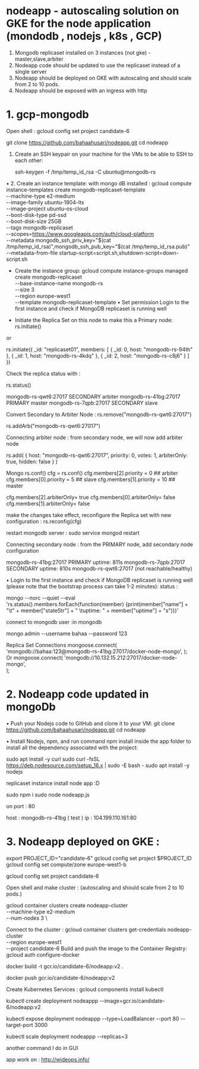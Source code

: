 # nodeapp  - autoscaling solution on GKE for the node application  (mondodb , nodejs , k8s , GCP)

1. Mongodb replicaset installed on 3 instances (not gke) - master,slave,arbiter
2. Nodeapp code should be updated to use the replicaset instead of a single server
3. Nodeapp should be deployed on GKE with autoscaling and should scale from 2 to 10 pods.
4. Nodeapp should be exposed with an ingress with http


# 1. gcp-mongodb
Open shell :
gcloud config set project candidate-6

git clone https://github.com/bahaahusari/nodeapp.git
cd nodeapp
1.	Create an SSH keypair on your machine for the VMs to be able to SSH to each other:

	ssh-keygen -f /tmp/temp_id_rsa -C ubuntu@mongodb-rs

•	2. Create an instance template: with mongo dB installed :
gcloud compute instance-templates create mongodb-replicaset-template \
    --machine-type e2-medium\
    --image-family ubuntu-1804-lts \
    --image-project ubuntu-os-cloud \
    --boot-disk-type pd-ssd \
    --boot-disk-size 25GB \
    --tags mongodb-replicaset \
	   --scopes=https://www.googleapis.com/auth/cloud-platform \
    --metadata mongodb_ssh_priv_key="$(cat /tmp/temp_id_rsa)",mongodb_ssh_pub_key="$(cat /tmp/temp_id_rsa.pub)" \
    --metadata-from-file startup-script=script.sh,shutdown-script=down-script.sh

* Create the instance group:
gcloud compute instance-groups managed create mongodb-replicaset \
    --base-instance-name mongodb-rs\
    --size 3 \
    --region europe-west1 \
    --template mongodb-replicaset-template
•	Set permission Login to the first instance and check if MongoDB replicaset is running well
- Initiate the Replica Set on this node to make this a Primary node:
rs.initiate()

or

rs.initiate({
_id: "replicaset01",
members: [
{ _id: 0, host: "mongodb-rs-94th" },
{ _id: 1, host: "mongodb-rs-4kdq" },
{ _id: 2, host: "mongodb-rs-c8j6" }
]
})

Check the replica status with :

rs.status()

mongodb-rs-qwt6:27017   SECONDARY       arbiter
mongodb-rs-41bg:27017   PRIMARY         master
mongodb-rs-7qpb:27017   SECONDARY  slave




Convert Secondary to Arbiter Node : 
rs.remove("mongodb-rs-qwt6:27017")

rs.addArb("mongodb-rs-qwt6:27017")

Connecting arbiter node : from secondary node, we will now add arbiter node

rs.add( { host: "mongodb-rs-qwt6:27017", priority: 0, votes: 1, arbiterOnly: true, hidden: false } )



Mongo 
rs.conf()
cfg = rs.conf()
cfg.members[2].priority = 0  ## arbiter
cfg.members[0].priority = 5   ## slave
cfg.members[1].priority = 10   ## master

cfg.members[2].arbiterOnly= true
cfg.members[0].arbiterOnly= false
cfg.members[1].arbiterOnly= false

make the changes take effect, reconfigure the Replica set with new configuration :
rs.reconfig(cfg)

restart mongodb server :
sudo service mongod restart

Connecting secondary node : from the PRIMARY node, add secondary node configuration

mongodb-rs-41bg:27017   PRIMARY         uptime: 811s
mongodb-rs-7qpb:27017   SECONDARY       uptime: 810s
mongodb-rs-qwt6:27017   (not reachable/healthy)   

•	Login to the first instance and check if MongoDB replicaset is running well (please note that the bootstrap process can take 1-2 minutes):
status :

mongo --norc --quiet --eval 'rs.status().members.forEach(function(member) {print(member["name"] + "\t" + member["stateStr"] + "  \tuptime: " + member["uptime"] + "s")})'



connect to mongodb user :in mongodb 

mongo admin --username bahaa --password 123

Replica Set Connections
mongoose.connect(
'mongodb://bahaa:123@mongodb-rs-41bg:27017/docker-node-mongo',
);
Or 
mongoose.connect(
 'mongodb://10.132.15.212:27017/docker-node-mongo',   
);


# 2. Nodeapp code updated in mongoDb

•	Push your Nodejs code to GitHub and clone it to your VM:
git clone https://github.com/bahaahusari/nodeapp.git
cd nodeapp

•	Install Nodejs, npm, and run command npm install inside the app folder to install all the dependency associated with the project:

sudo apt install -y curl
sudo curl -fsSL https://deb.nodesource.com/setup_16.x | sudo -E bash -
sudo apt install -y nodejs

replicaset instance install node app :D

sudo npm i 
sudo node nodeapp.js

on port : 80

host : mongodb-rs-41bg   (      test  )
ip : 104.199.110.161:80  


#  3. Nodeapp deployed on GKE :
export PROJECT_ID="candidate-6"
gcloud config set project $PROJECT_ID
gcloud config set compute/zone europe-west1-b

gcloud config set project candidate-6

Open shell and make cluster :  (autoscaling and should scale from 2 to 10 pods.)

gcloud container clusters create nodeapp-cluster \
	--machine-type e2-medium \
	--num-nodes 3 \

Connect to the cluster :
gcloud container clusters get-credentials nodeapp-cluster \
--region europe-west1 \
--project candidate-6
Build and push the image to the Container Registry:
gcloud auth configure-docker

docker build -t gcr.io/candidate-6/nodeapp:v2 .

docker push gcr.io/candidate-6/nodeapp:v2

Create Kubernetes Services :
gcloud components install kubectl

kubectl create deployment nodeappp --image=gcr.io/candidate-6/nodeapp:v2

kubectl expose deployment nodeappp --type=LoadBalancer --port 80 --target-port 3000

kubectl scale deployment nodeappp --replicas=3


another command I do in GUI

app work on :        http://wideops.info/
 
